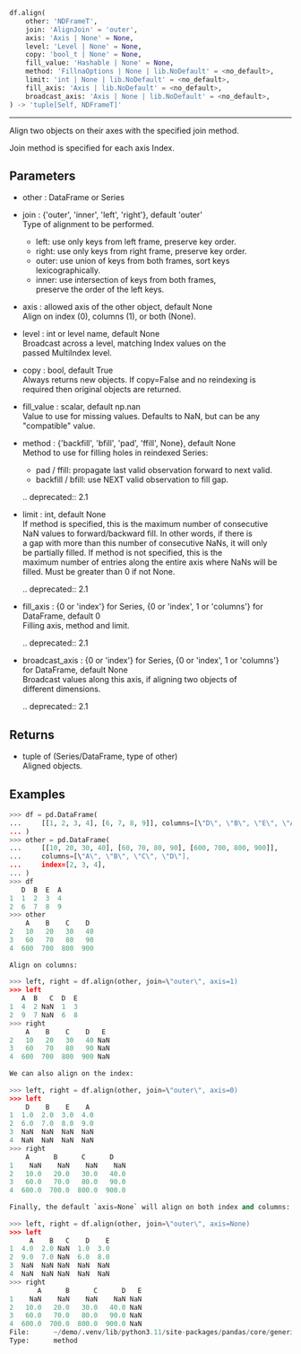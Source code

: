 ```python  
df.align(  
    other: 'NDFrameT',  
    join: 'AlignJoin' = 'outer',  
    axis: 'Axis | None' = None,  
    level: 'Level | None' = None,  
    copy: 'bool_t | None' = None,  
    fill_value: 'Hashable | None' = None,  
    method: 'FillnaOptions | None | lib.NoDefault' = <no_default>,  
    limit: 'int | None | lib.NoDefault' = <no_default>,  
    fill_axis: 'Axis | lib.NoDefault' = <no_default>,  
    broadcast_axis: 'Axis | None | lib.NoDefault' = <no_default>,  
) -> 'tuple[Self, NDFrameT]'  
```  
----------  
Align two objects on their axes with the specified join method.  
  
Join method is specified for each axis Index.  
  
## Parameters  
* other : DataFrame or Series  
* join : {'outer', 'inner', 'left', 'right'}, default 'outer'  
    Type of alignment to be performed.  
  
    * left: use only keys from left frame, preserve key order.  
    * right: use only keys from right frame, preserve key order.  
    * outer: use union of keys from both frames, sort keys lexicographically.  
    * inner: use intersection of keys from both frames,  
      preserve the order of the left keys.  
  
* axis : allowed axis of the other object, default None  
    Align on index (0), columns (1), or both (None).  
* level : int or level name, default None  
    Broadcast across a level, matching Index values on the  
    passed MultiIndex level.  
* copy : bool, default True  
    Always returns new objects. If copy=False and no reindexing is  
    required then original objects are returned.  
* fill_value : scalar, default np.nan  
    Value to use for missing values. Defaults to NaN, but can be any  
    \"compatible\" value.  
* method : {'backfill', 'bfill', 'pad', 'ffill', None}, default None  
    Method to use for filling holes in reindexed Series:  
  
    - pad / ffill: propagate last valid observation forward to next valid.  
    - backfill / bfill: use NEXT valid observation to fill gap.  
  
    .. deprecated:: 2.1  
  
* limit : int, default None  
    If method is specified, this is the maximum number of consecutive  
    NaN values to forward/backward fill. In other words, if there is  
    a gap with more than this number of consecutive NaNs, it will only  
    be partially filled. If method is not specified, this is the  
    maximum number of entries along the entire axis where NaNs will be  
    filled. Must be greater than 0 if not None.  
  
    .. deprecated:: 2.1  
  
* fill_axis : {0 or 'index'} for Series, {0 or 'index', 1 or 'columns'} for DataFrame, default 0  
    Filling axis, method and limit.  
  
    .. deprecated:: 2.1  
  
* broadcast_axis : {0 or 'index'} for Series, {0 or 'index', 1 or 'columns'} for DataFrame, default None  
    Broadcast values along this axis, if aligning two objects of  
    different dimensions.  
  
    .. deprecated:: 2.1  
  
## Returns  
* tuple of (Series/DataFrame, type of other)  
    Aligned objects.  
  
## Examples  
```python  
>>> df = pd.DataFrame(  
...     [[1, 2, 3, 4], [6, 7, 8, 9]], columns=[\"D\", \"B\", \"E\", \"A\"], index=[1, 2]  
... )  
>>> other = pd.DataFrame(  
...     [[10, 20, 30, 40], [60, 70, 80, 90], [600, 700, 800, 900]],  
...     columns=[\"A\", \"B\", \"C\", \"D\"],  
...     index=[2, 3, 4],  
... )  
>>> df  
   D  B  E  A  
1  1  2  3  4  
2  6  7  8  9  
>>> other  
    A    B    C    D  
2   10   20   30   40  
3   60   70   80   90  
4  600  700  800  900  
  
Align on columns:  
  
>>> left, right = df.align(other, join=\"outer\", axis=1)  
>>> left  
   A  B   C  D  E  
1  4  2 NaN  1  3  
2  9  7 NaN  6  8  
>>> right  
    A    B    C    D   E  
2   10   20   30   40 NaN  
3   60   70   80   90 NaN  
4  600  700  800  900 NaN  
  
We can also align on the index:  
  
>>> left, right = df.align(other, join=\"outer\", axis=0)  
>>> left  
    D    B    E    A  
1  1.0  2.0  3.0  4.0  
2  6.0  7.0  8.0  9.0  
3  NaN  NaN  NaN  NaN  
4  NaN  NaN  NaN  NaN  
>>> right  
    A      B      C      D  
1    NaN    NaN    NaN    NaN  
2   10.0   20.0   30.0   40.0  
3   60.0   70.0   80.0   90.0  
4  600.0  700.0  800.0  900.0  
  
Finally, the default `axis=None` will align on both index and columns:  
  
>>> left, right = df.align(other, join=\"outer\", axis=None)  
>>> left  
     A    B   C    D    E  
1  4.0  2.0 NaN  1.0  3.0  
2  9.0  7.0 NaN  6.0  8.0  
3  NaN  NaN NaN  NaN  NaN  
4  NaN  NaN NaN  NaN  NaN  
>>> right  
       A      B      C      D   E  
1    NaN    NaN    NaN    NaN NaN  
2   10.0   20.0   30.0   40.0 NaN  
3   60.0   70.0   80.0   90.0 NaN  
4  600.0  700.0  800.0  900.0 NaN  
File:      ~/demo/.venv/lib/python3.11/site-packages/pandas/core/generic.py  
Type:      method  
  
```
